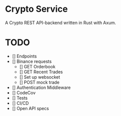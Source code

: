 # Crypto Service
A Crypto REST API-backend written in Rust with Axum. 

# TODO
- [] Endpoints
- [] Binance requests
    - [] GET Orderbook
    - [] GET Recent Trades
    - [] Set up websocket
    - [] POST mock trade
- [] Authentication Middleware
- [] CodeCov
- [] Tests
- [] CI/CD
- [] Open API specs